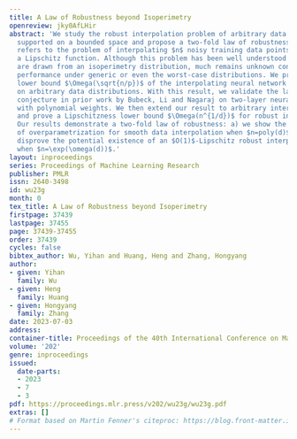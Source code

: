 ```yaml
---
title: A Law of Robustness beyond Isoperimetry
openreview: jky0AfLHir
abstract: 'We study the robust interpolation problem of arbitrary data distributions
  supported on a bounded space and propose a two-fold law of robustness. Robust interpolation
  refers to the problem of interpolating $n$ noisy training data points in $R^d$ by
  a Lipschitz function. Although this problem has been well understood when the samples
  are drawn from an isoperimetry distribution, much remains unknown concerning its
  performance under generic or even the worst-case distributions. We prove a Lipschitzness
  lower bound $\Omega(\sqrt{n/p})$ of the interpolating neural network with $p$ parameters
  on arbitrary data distributions. With this result, we validate the law of robustness
  conjecture in prior work by Bubeck, Li and Nagaraj on two-layer neural networks
  with polynomial weights. We then extend our result to arbitrary interpolating approximators
  and prove a Lipschitzness lower bound $\Omega(n^{1/d})$ for robust interpolation.
  Our results demonstrate a two-fold law of robustness: a) we show the potential benefit
  of overparametrization for smooth data interpolation when $n=poly(d)$, and b) we
  disprove the potential existence of an $O(1)$-Lipschitz robust interpolating function
  when $n=\exp(\omega(d))$.'
layout: inproceedings
series: Proceedings of Machine Learning Research
publisher: PMLR
issn: 2640-3498
id: wu23g
month: 0
tex_title: A Law of Robustness beyond Isoperimetry
firstpage: 37439
lastpage: 37455
page: 37439-37455
order: 37439
cycles: false
bibtex_author: Wu, Yihan and Huang, Heng and Zhang, Hongyang
author:
- given: Yihan
  family: Wu
- given: Heng
  family: Huang
- given: Hongyang
  family: Zhang
date: 2023-07-03
address: 
container-title: Proceedings of the 40th International Conference on Machine Learning
volume: '202'
genre: inproceedings
issued:
  date-parts:
  - 2023
  - 7
  - 3
pdf: https://proceedings.mlr.press/v202/wu23g/wu23g.pdf
extras: []
# Format based on Martin Fenner's citeproc: https://blog.front-matter.io/posts/citeproc-yaml-for-bibliographies/
---
```

